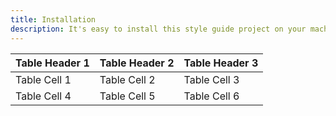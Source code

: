 ```yaml
---
title: Installation
description: It's easy to install this style guide project on your machine. That's the hope, anyway.
---
```


| Table Header 1 | Table Header 2 | Table Header 3 |
|----------------|----------------|----------------|
| Table Cell 1   | Table Cell 2   | Table Cell 3   |
| Table Cell 4   | Table Cell 5   | Table Cell 6   |
